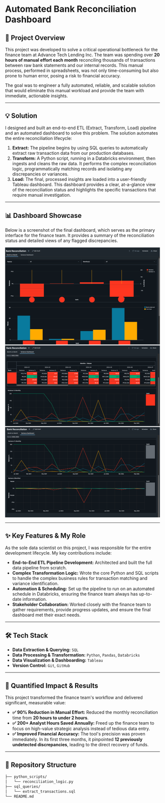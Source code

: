 # Automated Bank Reconciliation Dashboard

## 🎯 Project Overview

This project was developed to solve a critical operational bottleneck for the finance team at Advance Tech Lending Inc. The team was spending over **20 hours of manual effort each month** reconciling thousands of transactions between raw bank statements and our internal records. This manual process, performed in spreadsheets, was not only time-consuming but also prone to human error, posing a risk to financial accuracy.

The goal was to engineer a fully automated, reliable, and scalable solution that would eliminate this manual workload and provide the team with immediate, actionable insights.

---

## 💡 Solution

I designed and built an end-to-end ETL (Extract, Transform, Load) pipeline and an automated dashboard to solve this problem. The solution automates the entire reconciliation lifecycle:

1.  **Extract:** The pipeline begins by using SQL queries to automatically extract raw transaction data from our production databases.
2.  **Transform:** A Python script, running in a Databricks environment, then ingests and cleans the raw data. It performs the complex reconciliation logic, programmatically matching records and isolating any discrepancies or variances.
3.  **Load:** The final, processed insights are loaded into a user-friendly Tableau dashboard. This dashboard provides a clear, at-a-glance view of the reconciliation status and highlights the specific transactions that require manual investigation.

---

## 📊 Dashboard Showcase

Below is a screenshot of the final dashboard, which serves as the primary interface for the finance team. It provides a summary of the reconciliation status and detailed views of any flagged discrepancies.

![Dashboard Overview](./Untitled%20design.png)
![Variance Details](./Untitled%20design%20(1).png)
![Data Table View](./Untitled%20design%20(2).png)

---

## ✨ Key Features & My Role

As the sole data scientist on this project, I was responsible for the entire development lifecycle. My key contributions include:

* **End-to-End ETL Pipeline Development:** Architected and built the full data pipeline from scratch.
* **Complex Transformation Logic:** Wrote the core Python and SQL scripts to handle the complex business rules for transaction matching and variance identification.
* **Automation & Scheduling:** Set up the pipeline to run on an automated schedule in Databricks, ensuring the finance team always has up-to-date information.
* **Stakeholder Collaboration:** Worked closely with the finance team to gather requirements, provide progress updates, and ensure the final dashboard met their exact needs.

---

## 🛠️ Tech Stack

* **Data Extraction & Querying:** `SQL`
* **Data Processing & Transformation:** `Python`, `Pandas`, `Databricks`
* **Data Visualization & Dashboarding:** `Tableau`
* **Version Control:** `Git`, `GitHub`

---

## 🚀 Quantified Impact & Results

This project transformed the finance team's workflow and delivered significant, measurable value:

* **✅ 90% Reduction in Manual Effort:** Reduced the monthly reconciliation time from **20 hours to under 2 hours**.
* **✅ 200+ Analyst Hours Saved Annually:** Freed up the finance team to focus on high-value strategic analysis instead of tedious data entry.
* **✅ Improved Financial Accuracy:** The tool's precision was proven immediately. In its first three months, it pinpointed **12 previously undetected discrepancies**, leading to the direct recovery of funds.

---

## 📂 Repository Structure

```
├── python_scripts/
│   └── reconciliation_logic.py
├── sql_queries/
│   └── extract_transactions.sql
└── README.md
```
